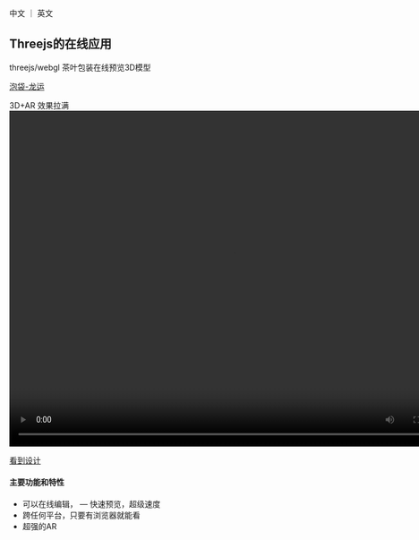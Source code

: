 
中文 ｜ 英文
## Threejs的在线应用

threejs/webgl 茶叶包装在线预览3D模型

[泡袋-龙运](https://design.sees.design/share?id=259)

3D+AR 效果拉满
<video src="./videos/longyun-ar.mov" autoplay="true" controls="controls" width="800" height="600">
</video>


[看到设计](https:sees.design)

#### 主要功能和特性

- 可以在线编辑，
— 快速预览，超级速度
- 跨任何平台，只要有浏览器就能看
- 超强的AR






